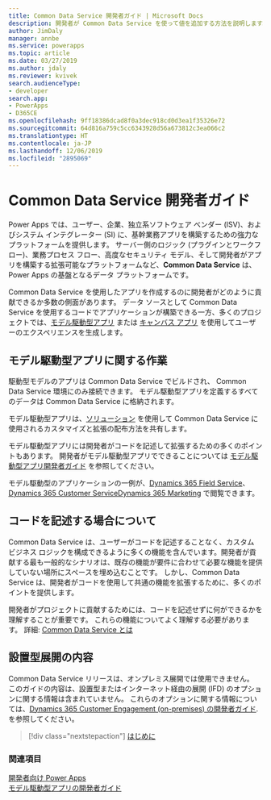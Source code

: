 ```yaml
---
title: Common Data Service 開発者ガイド | Microsoft Docs
description: 開発者が Common Data Service を使って値を追加する方法を説明します。
author: JimDaly
manager: annbe
ms.service: powerapps
ms.topic: article
ms.date: 03/27/2019
ms.author: jdaly
ms.reviewer: kvivek
search.audienceType:
- developer
search.app:
- PowerApps
- D365CE
ms.openlocfilehash: 9ff18386dcad8f0a3dec918cd0d3ea1f35326e72
ms.sourcegitcommit: 64d816a759c5cc6343928d56a673812c3ea066c2
ms.translationtype: HT
ms.contentlocale: ja-JP
ms.lasthandoff: 12/06/2019
ms.locfileid: "2895069"
---
```

# <a name="common-data-service-developer-guide"></a>Common Data Service 開発者ガイド

Power Apps では、ユーザー、企業、独立系ソフトウェア ベンダー (ISV)、およびシステム インテグレーター (SI) に、基幹業務アプリを構築するための強力なプラットフォームを提供します。 サーバー側のロジック (プラグインとワークフロー)、業務プロセス フロー、高度なセキュリティ モデル、そして開発者がアプリを構築する拡張可能なプラットフォームなど、**Common Data Service** は、Power Apps の基盤となるデータ プラットフォームです。 

Common Data Service を使用したアプリを作成するのに開発者がどのように貢献できるか多数の側面があります。 データ ソースとして Common Data Service を使用するコードでアプリケーションが構築できる一方、多くのプロジェクトでは、[モデル駆動型アプリ](/powerapps/maker/model-driven-apps/model-driven-app-overview) または [キャンバス アプリ](/powerapps/maker/canvas-apps/getting-started) を使用してユーザーのエクスペリエンスを生成します。 

## <a name="working-with-model-driven-apps"></a>モデル駆動型アプリに関する作業

駆動型モデルのアプリは Common Data Service でビルドされ、 Common Data Service 環境にのみ接続できます。 モデル駆動型アプリを定義するすべてのデータは Common Data Service に格納されます。

モデル駆動型アプリは、[ソリューション](introduction-solutions.md) を使用して Common Data Service に使用されるカスタマイズと拡張の配布方法を共有します。

モデル駆動型アプリには開発者がコードを記述して拡張するための多くのポイントもあります。 開発者がモデル駆動型アプリでできることについては [モデル駆動型アプリ開発者ガイド](../model-driven-apps/overview.md) を参照してください。

モデル駆動型のアプリケーションの一例が、[Dynamics 365 Field Service](https://docs.microsoft.com/dynamics365/field-service/overview)、[Dynamics 365 Customer Service](https://docs.microsoft.com/dynamics365/customer-service/help-hub)[Dynamics 365 Marketing](https://docs.microsoft.com/dynamics365/marketing/help-hub) で閲覧できます。

## <a name="understand-when-to-write-code"></a>コードを記述する場合について

Common Data Service は、ユーザーがコードを記述することなく、カスタム ビジネス ロジックを構成できるように多くの機能を含んでいます。開発者が貢献する最も一般的なシナリオは、既存の機能が要件に合わせて必要な機能を提供していない場所にスペースを埋め込むことです。 しかし、Common Data Service は、開発者がコードを使用して共通の機能を拡張するために、多くのポイントを提供します。

開発者がプロジェクトに貢献するためには、コードを記述せずに何ができるかを理解することが重要です。 これらの機能についてよく理解する必要があります。 詳細: [Common Data Service とは](../../maker/common-data-service/data-platform-intro.md) 

## <a name="content-for-on-premises-deployments"></a>設置型展開の内容

Common Data Service リリースは、オンプレミス展開では使用できません。 このガイドの内容は、設置型またはインターネット経由の展開 (IFD) のオプションに関する情報は含まれていません。 これらのオプションに関する情報については、[Dynamics 365 Customer Engagement (on-premises) の開発者ガイド](/dynamics365/customerengagement/on-premises/developer/overview).を参照してください。

> [!div class="nextstepaction"]
> [はじめに](get-started-cds-developers.md)

### <a name="see-also"></a>関連項目

[開発者向け Power Apps](/powerapps/#pivot=home&panel=developer)<br/>
[モデル駆動型アプリの開発者ガイド](../model-driven-apps/overview.md)
